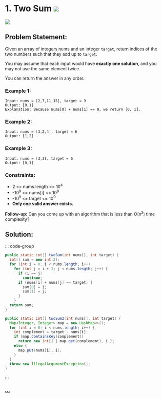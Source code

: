 # 1. Two Sum [![][share]](https://leetcode.com/problems/two-sum)

![][easy]

## Problem Statement:

Given an array of integers nums and an integer `target`, return indices of the two numbers such that they add up to `target`.

You may assume that each input would have **exactly one solution**, and you may not use the same element twice.

You can return the answer in any order.

### Example 1:

```
Input: nums = [2,7,11,15], target = 9
Output: [0,1]
Explanation: Because nums[0] + nums[1] == 9, we return [0, 1].
```

### Example 2:

```
Input: nums = [3,2,4], target = 6
Output: [1,2]
```

### Example 3:

```
Input: nums = [3,3], target = 6
Output: [0,1]
```

### Constraints:

- 2 <= nums.length <= 10<sup>4</sup>
- -10<sup>9</sup> <= nums[i] <= 10<sup>9</sup>
- -10<sup>9</sup> <= target <= 10<sup>9</sup>
- **Only one valid answer exists.**

**Follow-up:** Can you come up with an algorithm that is less than O(n<sup>2</sup>) time complexity?

## Solution:

::: code-group

```java
public static int[] twoSum(int nums[], int target) {
  int[] sum = new int[2];
  for (int i = 0; i < nums.length; i++)
    for (int j = i + 1; j < nums.length; j++) {
      if (i == j)
        continue;
      if (nums[i] + nums[j] == target) {
        sum[0] = i;
        sum[1] = j;
      }
    }
  return sum;
}

public static int[] twoSum2(int nums[], int target) {
  Map<Integer, Integer> map = new HashMap<>();
  for (int i = 0; i < nums.length; i++) {
    int complement = target - nums[i];
    if (map.containsKey(complement))
      return new int[] { map.get(complement), i };
    else {
      map.put(nums[i], i);
    }
  }
  throw new IllegalArgumentException();
}
```

:::

### [_..._](#)

```

```

<!----------------------------------{ link }--------------------------------->

[share]: https://img.icons8.com/external-anggara-blue-anggara-putra/20/000000/external-share-user-interface-basic-anggara-blue-anggara-putra-2.png
[easy]: https://img.shields.io/badge/Difficulty-Easy-bright.svg
[medium]: https://img.shields.io/badge/Difficulty-Medium-yellow.svg
[hard]: https://img.shields.io/badge/Difficulty-Hard-red.svg
